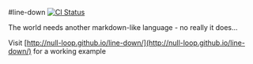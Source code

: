#line-down
[![CI Status](https://travis-ci.org/null-loop/line-down.svg?branch=master)](https://travis-ci.org/null-loop/line-down)

The world needs another markdown-like language - no really it does...

Visit [http://null-loop.github.io/line-down/](http://null-loop.github.io/line-down/) for a working example
